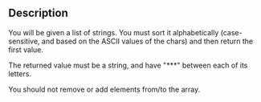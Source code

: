 ## Description

You will be given a list of strings. You must sort it alphabetically (case-sensitive, and based on the ASCII values of the chars) and then return the first value.

The returned value must be a string, and have "\*\*\*" between each of its letters.

You should not remove or add elements from/to the array.
